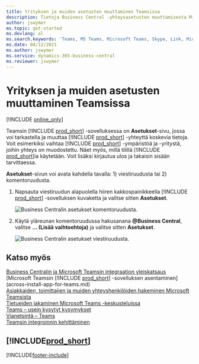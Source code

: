 ```yaml
---
title: Yrityksen ja muiden asetusten muuttaminen Teamsissa
description: Tietoja Business Central -yhteysasetusten muuttamisesta Microsoft Teamsissa.
author: jswymer
ms.topic: get-started
ms.devlang: al
ms.search.keywords: 'Teams, MS Teams, Microsoft Teams, Skype, Link, Microsoft 365, settings, search'
ms.date: 04/12/2021
ms.author: jswymer
ms.service: dynamics-365-business-central
ms.reviewer: jswymer
---
```


# <a name="changing-company-and-other-settings-in-teams"></a>Yrityksen ja muiden asetusten muuttaminen Teamsissa

[!INCLUDE [online_only](includes/online_only.md)]

Teamsin [!INCLUDE [prod_short](includes/prod_short.md)] -sovelluksessa on **Asetukset**-sivu, jossa voi tarkastella ja muuttaa [!INCLUDE [prod_short](includes/prod_short.md)] -yhteyttä koskevia tietoja. Voit esimerkiksi vaihtaa [!INCLUDE [prod_short](includes/prod_short.md)] -ympäristöä ja -yritystä, joihin yhteys on muodostettu. Näet myös, millä tilillä [!INCLUDE [prod_short](includes/prod_short.md)]ia käytetään. Voit lisäksi kirjautua ulos ja takaisin sisään tarvittaessa.

**Asetukset**-sivun voi avata kahdella tavalla: 1) viestiruudusta tai 2) komentoruudusta.

1. Napsauta viestiruudun alapuolella hiiren kakkospainikkeella [!INCLUDE [prod_short](includes/prod_short.md)] -sovelluksen kuvaketta ja valitse sitten **Asetukset**.

    ![Business Centralin asetukset komentoruudusta.](media/teams-settings-message-box.png)

2. Käytä yläreunan komentoruudussa hakusanana **@Business Central**, valitse **... (Lisää vaihtoehtoja)** ja valitse sitten **Asetukset**.

   ![Business Centralin asetukset viestiruudusta.](media/teams-settings-command-box.png)

## <a name="related-information"></a>Katso myös

[Business Centralin ja Microsoft Teamsin integraation yleiskatsaus](across-teams-overview.md)  
[Microsoft Teamsin [!INCLUDE [prod_short](includes/prod_short.md)] -sovelluksen asentaminen](across-install-app-for-teams.md)  
[Asiakkaiden, toimittajien ja muiden yhteyshenkilöiden hakeminen Microsoft Teamsista](across-search-contacts-teams.md)  
[Tietueiden jakaminen Microsoft Teams -keskusteluissa](across-working-with-teams.md)  
[Teams – usein kysytyt kysymykset](teams-faq.md)  
[Vianetsintä – Teams](admin-teams-troubleshooting.md)  
[Teamsin integroinnin kehittäminen](/dynamics365/business-central/dev-itpro/developer/devenv-develop-for-teams)  

## [!INCLUDE[prod_short](includes/free_trial_md.md)]  


[!INCLUDE[footer-include](includes/footer-banner.md)]
